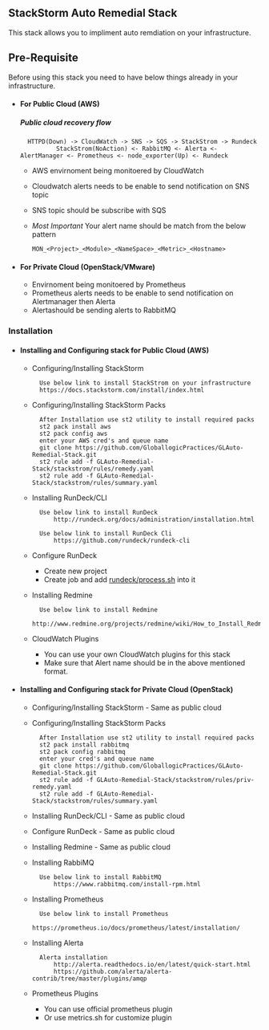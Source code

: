 ## StackStorm Auto Remedial Stack

This stack allows you to impliment auto remdiation on your infrastructure.

## Pre-Requisite
Before using this stack you need to have below things already in your infrastructure.

* #### For Public Cloud (AWS)
	##### Public cloud recovery flow
		HTTPD(Down) -> CloudWatch -> SNS -> SQS -> StackStrom -> Rundeck
                StackStrom(NoAction) <- RabbitMQ <- Alerta <- AlertManager <- Prometheus <- node_exporter(Up) <- Rundeck

	* AWS envirnoment being monitoered by CloudWatch
	* Cloudwatch alerts needs to be enable to send notification on SNS topic
	* SNS topic should be subscribe with SQS
	* *Most Important* Your alert name should be match from the below pattern
      
      `MON_<Project>_<Module>_<NameSpace>_<Metric>_<Hostname>`
      
* #### For Private Cloud (OpenStack/VMware)
	* Envirnoment being monitoered by Prometheus
	* Prometheus alerts needs to be enable to send notification on Alertmanager then Alerta
	* Alertashould be sending alerts to RabbitMQ

### Installation

 * #### Installing and Configuring stack for Public Cloud (AWS)
 
	* Configuring/Installing StackStorm
	
			Use below link to install StackStrom on your infrastructure
			https://docs.stackstorm.com/install/index.html
			
	* Configuring/Installing StackStorm Packs
		
			After Installation use st2 utility to install required packs
			st2 pack install aws
			st2 pack config aws
			enter your AWS cred's and queue name
			git clone https://github.com/GloballogicPractices/GLAuto-Remedial-Stack.git
			st2 rule add -f GLAuto-Remedial-Stack/stackstrom/rules/remedy.yaml
			st2 rule add -f GLAuto-Remedial-Stack/stackstrom/rules/summary.yaml	
				
	* Installing RunDeck/CLI

			Use below link to install RunDeck
				http://rundeck.org/docs/administration/installation.html
				
			Use below link to install RunDeck Cli
				https://github.com/rundeck/rundeck-cli
			
	* Configure RunDeck

		* Create new project
		* Create job and add [rundeck/process.sh](process.sh) into it 
			

	* Installing Redmine
		
			Use below link to install Redmine
				http://www.redmine.org/projects/redmine/wiki/How_to_Install_Redmine_on_CentOS_(Detailed)
				
	* CloudWatch Plugins

		* You can use your own CloudWatch plugins for this stack
		* Make sure that Alert name should be in the above mentioned format.
	
	
 
 * #### Installing and Configuring stack for Private Cloud (OpenStack)
 
	* Configuring/Installing StackStorm  - Same as public cloud
			
	* Configuring/Installing StackStorm Packs
		
			After Installation use st2 utility to install required packs
			st2 pack install rabbitmq
			st2 pack config rabbitmq
			enter your cred's and queue name
			git clone https://github.com/GloballogicPractices/GLAuto-Remedial-Stack.git
			st2 rule add -f GLAuto-Remedial-Stack/stackstrom/rules/priv-remedy.yaml
			st2 rule add -f GLAuto-Remedial-Stack/stackstrom/rules/summary.yaml	
				
	* Installing RunDeck/CLI - Same as public cloud
			
	* Configure RunDeck - Same as public cloud

	* Installing Redmine - Same as public cloud
					
	* Installing RabbiMQ

			Use below link to install RabbitMQ
				https://www.rabbitmq.com/install-rpm.html
		
	* Installing Prometheus

			Use below link to install Prometheus
				https://prometheus.io/docs/prometheus/latest/installation/
			
	* Installing Alerta

			Alerta installation
				http://alerta.readthedocs.io/en/latest/quick-start.html
				https://github.com/alerta/alerta-contrib/tree/master/plugins/amqp
			
	* Prometheus Plugins
		* You can use official prometheus plugin
		* Or use metrics.sh for customize plugin
		
